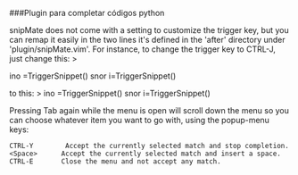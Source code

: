 ###Plugin para completar códigos python

snipMate does not come with a setting to customize the trigger key, but you
can remap it easily in the two lines it's defined in the 'after' directory
under 'plugin/snipMate.vim'. For instance, to change the trigger key
to CTRL-J, just change this: >

 ino <tab> <c-r>=TriggerSnippet()<cr>
 snor <tab> <esc>i<right><c-r>=TriggerSnippet()<cr>

to this: >
 ino <c-j> <c-r>=TriggerSnippet()<cr>
 snor <c-j> <esc>i<right><c-r>=TriggerSnippet()<cr>

Pressing Tab again while the menu is open will scroll down the menu so
you can choose whatever item you want to go with, using the popup-menu
keys:

    CTRL-Y        Accept the currently selected match and stop completion.
    <Space>      Accept the currently selected match and insert a space.
    CTRL-E       Close the menu and not accept any match.

